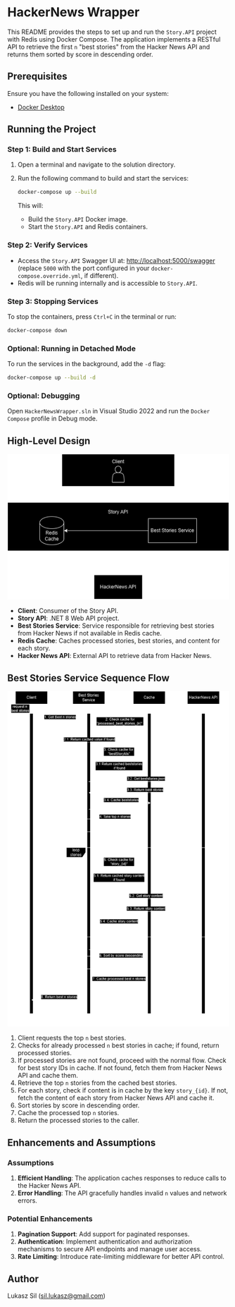 # HackerNews Wrapper

This README provides the steps to set up and run the `Story.API` project with Redis using Docker Compose. The application implements a RESTful API to retrieve the first `n` "best stories" from the Hacker News API and returns them sorted by score in descending order.

## Prerequisites

Ensure you have the following installed on your system:
- [Docker Desktop](https://docs.docker.com/desktop/setup/install/windows-install/)

## Running the Project

### Step 1: Build and Start Services

1. Open a terminal and navigate to the solution directory.
2. Run the following command to build and start the services:
   ```bash
   docker-compose up --build
   ```

   This will:
   - Build the `Story.API` Docker image.
   - Start the `Story.API` and Redis containers.

### Step 2: Verify Services

- Access the `Story.API` Swagger UI at: [http://localhost:5000/swagger](http://localhost:5000/swagger) (replace `5000` with the port configured in your `docker-compose.override.yml`, if different).
- Redis will be running internally and is accessible to `Story.API`.

### Step 3: Stopping Services

To stop the containers, press `Ctrl+C` in the terminal or run:
```bash
docker-compose down
```

### Optional: Running in Detached Mode

To run the services in the background, add the `-d` flag:
```bash
docker-compose up --build -d
```

### Optional: Debugging

Open `HackerNewsWrapper.sln` in Visual Studio 2022 and run the `Docker Compose` profile in Debug mode.

## High-Level Design

![High-Level Design](img/highleveldesign.drawio.png)

- **Client**: Consumer of the Story API.
- **Story API**: .NET 8 Web API project.
- **Best Stories Service**: Service responsible for retrieving best stories from Hacker News if not available in Redis cache.
- **Redis Cache**: Caches processed stories, best stories, and content for each story.
- **Hacker News API**: External API to retrieve data from Hacker News.

## Best Stories Service Sequence Flow

![Sequence Flow](img/sequenceflow.drawio.png)

1. Client requests the top `n` best stories.
2. Checks for already processed `n` best stories in cache; if found, return processed stories.
3. If processed stories are not found, proceed with the normal flow. Check for best story IDs in cache. If not found, fetch them from Hacker News API and cache them.
4. Retrieve the top `n` stories from the cached best stories.
5. For each story, check if content is in cache by the key `story_{id}`. If not, fetch the content of each story from Hacker News API and cache it.
6. Sort stories by score in descending order.
7. Cache the processed top `n` stories.
8. Return the processed stories to the caller.

## Enhancements and Assumptions

### Assumptions

1. **Efficient Handling**: The application caches responses to reduce calls to the Hacker News API.
2. **Error Handling**: The API gracefully handles invalid `n` values and network errors.

### Potential Enhancements

1. **Pagination Support**: Add support for paginated responses.
2. **Authentication**: Implement authentication and authorization mechanisms to secure API endpoints and manage user access.
3. **Rate Limiting**: Introduce rate-limiting middleware for better API control.

## Author

Lukasz Sil ([sil.lukasz@gmail.com](mailto:sil.lukasz@gmail.com))

